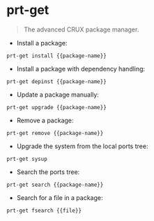 # prt-get

> The advanced CRUX package manager.

- Install a package:

`prt-get install {{package-name}}`

- Install a package with dependency handling:

`prt-get depinst {{package-name}}`

- Update a package manually:

`prt-get upgrade {{package-name}}`

- Remove a package:

`prt-get remove {{package-name}}`

- Upgrade the system from the local ports tree:

`prt-get sysup`

- Search the ports tree:

`prt-get search {{package-name}}`

- Search for a file in a package:

`prt-get fsearch {{file}}`
